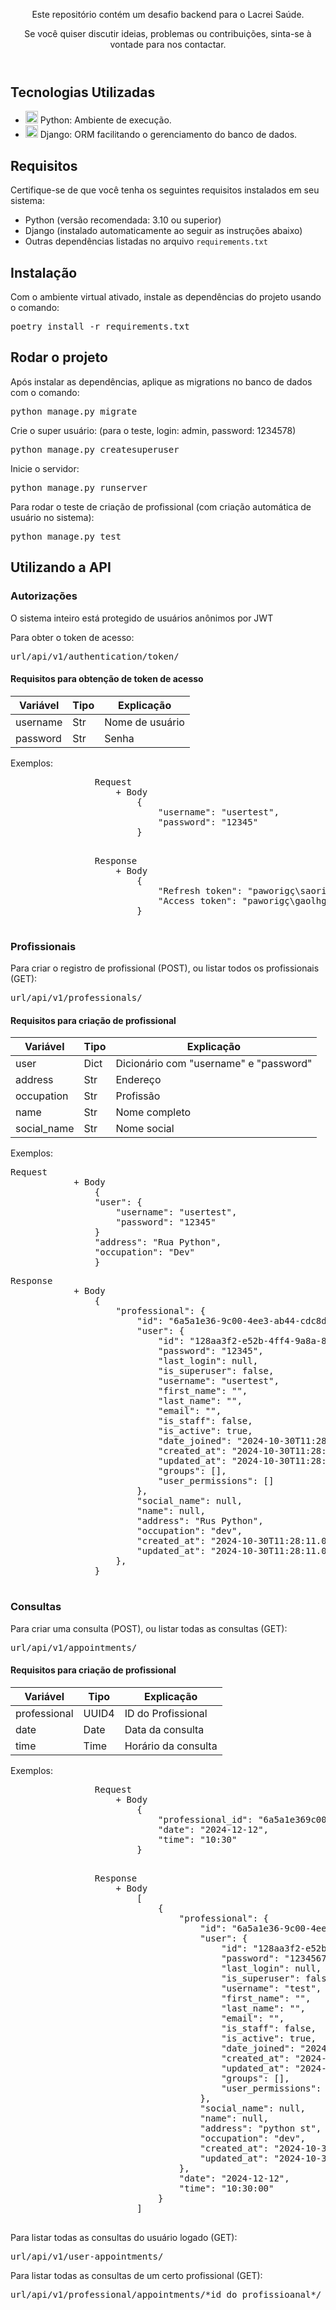 
<body>
    <header>
        <p>Este repositório contém um desafio backend para o Lacrei Saúde.</p>
        <p>Se você quiser discutir ideias, problemas ou contribuições, sinta-se à vontade para nos contactar.</p>
    </header>
    <section>
        <h2>Tecnologias Utilizadas</h2>
        <ul>
            <li><img src="https://skillicons.dev/icons?i=python" width="20" height="20"/> Python: Ambiente de execução.</li>
            <li><img src="https://skillicons.dev/icons?i=django" width="20" height="20"/> Django: ORM facilitando o gerenciamento do banco de dados.</li>
        </ul>
    </section>
    <section>
        <h2>Requisitos</h2>
        <p>Certifique-se de que você tenha os seguintes requisitos instalados em seu sistema:</p>
        <ul>
            <li>Python (versão recomendada: 3.10 ou superior)</li>
            <li>Django (instalado automaticamente ao seguir as instruções abaixo)</li>
            <li>Outras dependências listadas no arquivo <code>requirements.txt</code></li>
        </ul>
    </section>
    <section>
        <h2>Instalação</h2>
        <p>Com o ambiente virtual ativado, instale as dependências do projeto usando o comando:</p>
        <div class="highlight highlight-source-shell notranslate position-relative overflow-auto" dir="auto"><pre>poetry install -r requirements.txt</pre></div>
    </section>
    <section>
        <h2>Rodar o projeto</h2>
        <p>Após instalar as dependências, aplique as migrations no banco de dados com o comando:</p>
        <div class="highlight highlight-source-shell notranslate position-relative overflow-auto" dir="auto"><pre>python manage.py migrate</pre></div>
        <p>Crie o super usuário: (para o teste, login: admin, password: 1234578)</p>
        <div class="highlight highlight-source-shell notranslate position-relative overflow-auto" dir="auto"><pre>python manage.py createsuperuser</pre></div>
        <p>Inicie o servidor:</p>
        <div class="highlight highlight-source-shell notranslate position-relative overflow-auto" dir="auto"><pre>python manage.py runserver</pre></div>
        <p>Para rodar o teste de criação de profissional (com criação automática de usuário no sistema):</p>
        <div class="highlight highlight-source-shell notranslate position-relative overflow-auto" dir="auto"><pre>python manage.py test</pre></div>  
        </div>
    </section>
    <section>
        <h2>Utilizando a API</h2>
        <h3>Autorizações</h3>
        <p>O sistema inteiro está protegido de usuários anônimos por JWT</p>
        <p>Para obter o token de acesso:</p>
        <div class="highlight highlight-source-shell notranslate position-relative overflow-auto" dir="auto"><pre>url/api/v1/authentication/token/</pre></div>
        <div>
            <h4>Requisitos para obtenção de token de acesso</h4>
            <table>
                <thead>
                    <th>Variável</th>
                    <th>Tipo</th>
                    <th>Explicação</th>
                </thead>
                <tbody>
                    <tr>
                        <td>username</td>
                        <td>Str</td>
                        <td>Nome de usuário</td>
                    </tr>
                    <tr>
                        <td>password</td>
                        <td>Str</td>
                        <td>Senha</td>
                    </tr>
                </tbody>
            </table>
            <p>Exemplos:</p>
            <div class="highlight highlight-source-shell notranslate position-relative overflow-auto" dir="auto"><pre>
                Request
                    + Body
                        {
                            "username": "usertest",
                            "password": "12345"
                        }
            </pre></div>
            <div class="highlight highlight-source-shell notranslate position-relative overflow-auto" dir="auto"><pre>
                Response
                    + Body
                        {
                            "Refresh token": "paworigç\saorinhpaorhórhgóirhgpóieg~lh",
                            "Access token": "paworigç\gaolhgfrlkutfçagorghll.h~lh",                        
                        }
            </pre></div>
        </div>
        <h3>Profissionais</h3>
        <p>Para criar o registro de profissional (POST), ou listar todos os profissionais (GET):</p>
        <div class="highlight highlight-source-shell notranslate position-relative overflow-auto" dir="auto"><pre>url/api/v1/professionals/</pre></div>
        <div>
            <h4>Requisitos para criação de profissional</h4>
            <table>
                <thead>
                    <th>Variável</th>
                    <th>Tipo</th>
                    <th>Explicação</th>
                </thead>
                <tbody>
                    <tr>
                        <td>user</td>
                        <td>Dict</td>
                        <td>Dicionário com "username" e "password"</td>
                    </tr>
                    <tr>
                        <td>address</td>
                        <td>Str</td>
                        <td>Endereço</td>
                    </tr>
                    <tr>
                        <td>occupation</td>
                        <td>Str</td>
                        <td>Profissão</td>
                    </tr>
                    <tr>
                        <td>name</td>
                        <td>Str</td>
                        <td>Nome completo</td>
                    </tr>
                    <tr>
                        <td>social_name</td>
                        <td>Str</td>
                        <td>Nome social</td>
                    </tr>
                </tbody>
            </table>
            <p>Exemplos:</p>
            <div class="highlight highlight-source-shell notranslate position-relative overflow-auto" dir="auto"><pre>Request
            + Body
                {
                "user": {
                    "username": "usertest",
                    "password": "12345"
                }
                "address": "Rua Python",
                "occupation": "Dev"
                }</pre></div>
            <div class="highlight highlight-source-shell notranslate position-relative overflow-auto" dir="auto"><pre>Response
            + Body
                {
                    "professional": {
                        "id": "6a5a1e36-9c00-4ee3-ab44-cdc8d5096b54",
                        "user": {
                            "id": "128aa3f2-e52b-4ff4-9a8a-8ca9c461cdf0",
                            "password": "12345",
                            "last_login": null,
                            "is_superuser": false,
                            "username": "usertest",
                            "first_name": "",
                            "last_name": "",
                            "email": "",
                            "is_staff": false,
                            "is_active": true,
                            "date_joined": "2024-10-30T11:28:11.050565-03:00",
                            "created_at": "2024-10-30T11:28:11.050565-03:00",
                            "updated_at": "2024-10-30T11:28:11.050565-03:00",
                            "groups": [],
                            "user_permissions": []
                        },
                        "social_name": null,
                        "name": null,
                        "address": "Rus Python",
                        "occupation": "dev",
                        "created_at": "2024-10-30T11:28:11.059562-03:00",
                        "updated_at": "2024-10-30T11:28:11.059562-03:00"
                    },
                }
            </pre></div>            
        </div>
        <h3>Consultas</h3>
        <p>Para criar uma consulta (POST), ou listar todas as consultas (GET):</p>
        <div class="highlight highlight-source-shell notranslate position-relative overflow-auto" dir="auto"><pre>url/api/v1/appointments/</pre></div>
        <div>
            <h4>Requisitos para criação de profissional</h4>
            <table>
                <thead>
                    <th>Variável</th>
                    <th>Tipo</th>
                    <th>Explicação</th>
                </thead>
                <tbody>
                    <tr>
                        <td>professional</td>
                        <td>UUID4</td>
                        <td>ID do Profissional</td>
                    </tr>
                    <tr>
                        <td>date</td>
                        <td>Date</td>
                        <td>Data da consulta</td>
                    </tr>
                    <tr>
                        <td>time</td>
                        <td>Time</td>
                        <td>Horário da consulta</td>
                    </tr>
                </tbody>
            </table>
            <p>Exemplos:</p>
            <div class="highlight highlight-source-shell notranslate position-relative overflow-auto" dir="auto"><pre>
                Request
                    + Body
                        {   
                            "professional_id": "6a5a1e369c004ee3ab44cdc8d5096b54",
                            "date": "2024-12-12",
                            "time": "10:30"
                        }
            </pre></div>
            <div class="highlight highlight-source-shell notranslate position-relative overflow-auto" dir="auto"><pre>
                Response
                    + Body
                        [
                            {
                                "professional": {
                                    "id": "6a5a1e36-9c00-4ee3-ab44-cdc8d5096b54",
                                    "user": {
                                        "id": "128aa3f2-e52b-4ff4-9a8a-8ca9c461cdf0",
                                        "password": "12345678",
                                        "last_login": null,
                                        "is_superuser": false,
                                        "username": "test",
                                        "first_name": "",
                                        "last_name": "",
                                        "email": "",
                                        "is_staff": false,
                                        "is_active": true,
                                        "date_joined": "2024-10-30T11:28:11.050565-03:00",
                                        "created_at": "2024-10-30T11:28:11.050565-03:00",
                                        "updated_at": "2024-10-30T11:28:11.050565-03:00",
                                        "groups": [],
                                        "user_permissions": []
                                    },
                                    "social_name": null,
                                    "name": null,
                                    "address": "python st",
                                    "occupation": "dev",
                                    "created_at": "2024-10-30T11:28:11.059562-03:00",
                                    "updated_at": "2024-10-30T11:28:11.059562-03:00"
                                },
                                "date": "2024-12-12",
                                "time": "10:30:00"
                            }
                        ]
            </pre></div>            
        </div>
        <p>Para listar todas as consultas do usuário logado (GET):</p>
        <div class="highlight highlight-source-shell notranslate position-relative overflow-auto" dir="auto"><pre>url/api/v1/user-appointments/</pre></div>
        <p>Para listar todas as consultas de um certo profissional (GET):</p>
        <div class="highlight highlight-source-shell notranslate position-relative overflow-auto" dir="auto"><pre>url/api/v1/professional/appointments/*id do profissioanal*/</pre></div>
    </section>
</body>